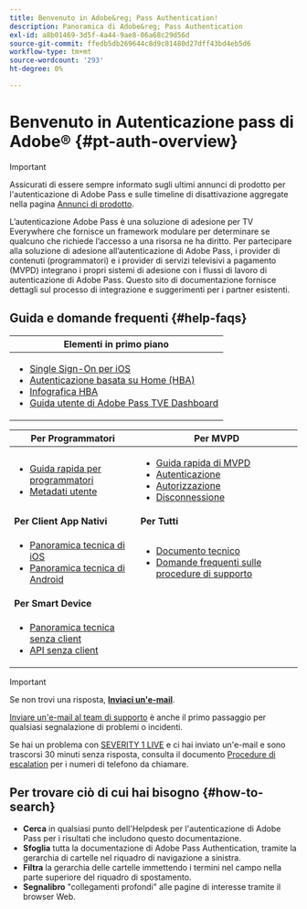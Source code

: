 ```yaml
---
title: Benvenuto in Adobe&reg; Pass Authentication!
description: Panoramica di Adobe&reg; Pass Authentication
exl-id: a8b01469-3d5f-4a44-9ae8-06a68c29d56d
source-git-commit: ffedb5db269644c8d9c81480d27dff43bd4eb5d6
workflow-type: tm+mt
source-wordcount: '293'
ht-degree: 0%

---
```


# Benvenuto in Autenticazione pass di Adobe® {#pt-auth-overview}

>[!IMPORTANT]
>
> Assicurati di essere sempre informato sugli ultimi annunci di prodotto per l&#39;autenticazione di Adobe Pass e sulle timeline di disattivazione aggregate nella pagina [Annunci di prodotto](/help/authentication/product-announcements.md).

L’autenticazione Adobe Pass è una soluzione di adesione per TV Everywhere che fornisce un framework modulare per determinare se qualcuno che richiede l’accesso a una risorsa ne ha diritto. Per partecipare alla soluzione di adesione all’autenticazione di Adobe Pass, i provider di contenuti (programmatori) e i provider di servizi televisivi a pagamento (MVPD) integrano i propri sistemi di adesione con i flussi di lavoro di autenticazione di Adobe Pass. Questo sito di documentazione fornisce dettagli sul processo di integrazione e suggerimenti per i partner esistenti.

## Guida e domande frequenti {#help-faqs}

| **Elementi in primo piano** |
|-------------------------------------------------------------------------------------------------------------------------------------------------------------------------------------------------------------------------------------------------------------------------------------------------------------------------------------------------------------------------------------------------------------------------------------------------------------------------------------------------------------------------------------------------------------------------------------------------------------------------------------------------------------------------------------------------------------------------------|
| <ul><li>[Single Sign-On per iOS](/help/authentication/integration-guide-programmers/features-standard/sso-access/partner-sso/apple-sso/apple-sso-overview.md)</li><li>[Autenticazione basata su Home (HBA)](/help/authentication/integration-guide-programmers/features-standard/hba-access/home-based-authentication.md)</li><li>[Infografica HBA](https://dzf8vqv24eqhg.cloudfront.net/userfiles/258/326/ckfinder/files/AdobeNewsletterHBA.pdf)</li><li>[Guida utente di Adobe Pass TVE Dashboard](/help/authentication/user-guide-tve-dashboard/tve-dashboard-overview.md)</li></ul> |

| **Per Programmatori** | **Per MVPD** |
|--------------------------------------------------------------------------------------------------------------------------------------------------------------------------------------------------------------------------------------------------------------------------------|-----------------------------------------------------------------------------------------------------------------------------------------------------------------------------------------------------------------------------------------------------------------------------------------------------------------------------------------------------------------------|
| <ul><li>[Guida rapida per programmatori](/help/authentication/kickstart/programmer-kickstart-guide.md)</li><li>[Metadati utente](/help/authentication/integration-guide-programmers/legacy/rest-api-v1/apis/user-metadata.md)</li></ul> | <ul><li>[Guida rapida di MVPD](/help/authentication/kickstart/mvpd-kickstart-guide.md)</li><li>[Autenticazione](/help/authentication/integration-guide-mvpds/authn-usecase.md)</li><li>[Autorizzazione](/help/authentication/integration-guide-mvpds/authz-usecase.md)</li><li>[Disconnessione](/help/authentication/integration-guide-mvpds/usecase-mvpd-logout.md)</li></ul> |
| **Per Client App Nativi** | **Per Tutti** |
| <ul><li>[Panoramica tecnica di iOS](/help/authentication/integration-guide-programmers/legacy/sdks/ios-tvos-sdk/iostvos-sdk-overview.md)</li><li>[Panoramica tecnica di Android](/help/authentication/integration-guide-programmers/legacy/sdks/android-sdk/android-sdk-overview.md)</li></ul> | <ul><li>[Documento tecnico](/help/authentication/kickstart/technical-paper.md)</li><li>[Domande frequenti sulle procedure di supporto](/help/authentication/kickstart/support-procedures-faqs.md)</li></ul> |
| **Per Smart Device** |                                                                                                                                                                                                                                                                                                                                                                       |
| <ul><li>[Panoramica tecnica senza client](/help/authentication/integration-guide-programmers/legacy/rest-api-v1/rest-api-overview.md)</li><li>[API senza client](/help/authentication/integration-guide-programmers/legacy/rest-api-v1/rest-api-reference.md)</li></ul> |                                                                                                                                                                                                                                                                                                                                                                       |

>[!IMPORTANT]
>
> Se non trovi una risposta, [**Inviaci un&#39;e-mail**](mailto:tve-support@adobe.com).
>
> [Inviare un&#39;e-mail al team di supporto](mailto:tve-support@adobe.com) è anche il primo passaggio per qualsiasi segnalazione di problemi o incidenti.
>
> Se hai un problema con [SEVERITY 1 LIVE](/help/authentication/kickstart/support-procedures-faqs.md) e ci hai inviato un&#39;e-mail e sono trascorsi 30 minuti senza risposta, consulta il documento [Procedure di escalation](/help/authentication/kickstart/support-procedures-faqs.md) per i numeri di telefono da chiamare.

## Per trovare ciò di cui hai bisogno {#how-to-search}

* **Cerca** in qualsiasi punto dell&#39;Helpdesk per l&#39;autenticazione di Adobe Pass per i risultati che includono questo
documentazione.
* **Sfoglia** tutta la documentazione di Adobe Pass Authentication, tramite la gerarchia di cartelle nel riquadro di navigazione a sinistra.
* **Filtra** la gerarchia delle cartelle immettendo i termini nel campo nella parte superiore del riquadro di spostamento.
* **Segnalibro** &quot;collegamenti profondi&quot; alle pagine di interesse tramite il browser Web.
